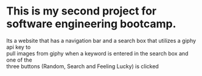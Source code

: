 # **This is my second project for software engineering bootcamp.** 

 Its a website that has a navigation bar and a search box that utilizes a giphy api key to</br> pull images from
 giphy when a keyword is entered in the search box and one of the</br> three buttons (Random, Search and Feeling Lucky) is clicked
